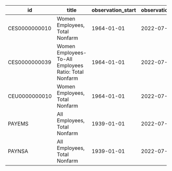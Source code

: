 | id            | title                                                 | observation_start   | observation_end   |
|---------------|-------------------------------------------------------|---------------------|-------------------|
| CES0000000010 | Women Employees, Total Nonfarm                        | 1964-01-01          | 2022-07-01        |
| CES0000000039 | Women Employees-To-All Employees Ratio: Total Nonfarm | 1964-01-01          | 2022-07-01        |
| CEU0000000010 | Women Employees, Total Nonfarm                        | 1964-01-01          | 2022-07-01        |
| PAYEMS        | All Employees, Total Nonfarm                          | 1939-01-01          | 2022-07-01        |
| PAYNSA        | All Employees, Total Nonfarm                          | 1939-01-01          | 2022-07-01        |